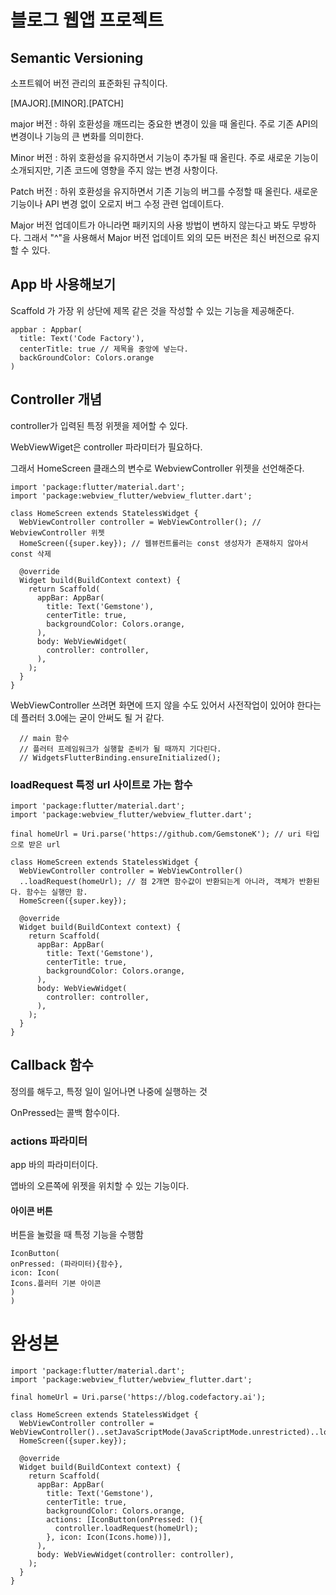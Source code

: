# 블로그 웹앱 프로젝트

## Semantic Versioning

소프트웨어 버전 관리의 표준화된 규칙이다.

[MAJOR].[MINOR].[PATCH]

major 버전 : 하위 호환성을 깨뜨리는 중요한 변경이 있을 때 올린다. 주로 기존 API의 변경이나 기능의 큰 변화를 의미한다.

Minor 버전 : 하위 호환성을 유지하면서 기능이 추가될 때 올린다. 주로 새로운 기능이 소개되지만, 기존 코드에 영향을 주지 않는 변경 사항이다.

Patch 버전 : 하위 호환성을 유지하면서 기존 기능의 버그를 수정할 때 올린다. 새로운 기능이나 API 변경 없이 오로지 버그 수정 관련 업데이트다.

Major 버전 업데이트가 아니라면 패키지의 사용 방법이 변하지 않는다고 봐도 무방하다. 그래서 "^"을 사용해서 Major 버전 업데이트 외의 모든 버전은 최신 버전으로 유지 할 수 있다.  

## App 바 사용해보기

Scaffold 가 가장 위 상단에 제목 같은 것을 작성할 수 있는 기능을 제공해준다.

```
appbar : Appbar(
  title: Text('Code Factory'),
  centerTitle: true // 제목을 중앙에 넣는다.
  backGroundColor: Colors.orange
)
```

## Controller 개념

controller가 입력된 특정 위젯을 제어할 수 있다.

WebViewWiget은 controller 파라미터가 필요하다.

그래서 HomeScreen 클래스의 변수로 WebviewController 위젯을 선언해준다.

```
import 'package:flutter/material.dart';
import 'package:webview_flutter/webview_flutter.dart';

class HomeScreen extends StatelessWidget {
  WebViewController controller = WebViewController(); // WebviewController 위젯
  HomeScreen({super.key}); // 웹뷰컨트롤러는 const 생성자가 존재하지 않아서 const 삭제

  @override
  Widget build(BuildContext context) {
    return Scaffold(
      appBar: AppBar(
        title: Text('Gemstone'),
        centerTitle: true,
        backgroundColor: Colors.orange,
      ),
      body: WebViewWidget(
        controller: controller,
      ),
    );
  }
}
```

WebViewController 쓰려면 화면에 뜨지 않을 수도 있어서 사전작업이 있어야 한다는데 플러터 3.0에는 굳이 안써도 될 거 같다.

```
  // main 함수
  // 플러터 프레임워크가 실행할 준비가 될 때까지 기다린다.
  // WidgetsFlutterBinding.ensureInitialized();
```

### loadRequest 특정 url 사이트로 가는 함수
```
import 'package:flutter/material.dart';
import 'package:webview_flutter/webview_flutter.dart';

final homeUrl = Uri.parse('https://github.com/GemstoneK'); // uri 타입으로 받은 url

class HomeScreen extends StatelessWidget {
  WebViewController controller = WebViewController()
  ..loadRequest(homeUrl); // 점 2개면 함수값이 반환되는게 아니라, 객체가 반환된다. 함수는 실행만 함.
  HomeScreen({super.key});

  @override
  Widget build(BuildContext context) {
    return Scaffold(
      appBar: AppBar(
        title: Text('Gemstone'),
        centerTitle: true,
        backgroundColor: Colors.orange,
      ),
      body: WebViewWidget(
        controller: controller,
      ),
    );
  }
}
```

## Callback 함수

정의를 해두고, 특정 일이 일어나면 나중에 실행하는 것

OnPressed는 콜백 함수이다.

### actions 파라미터

app 바의 파라미터이다.

앱바의 오른쪽에 위젯을 위치할 수 있는 기능이다.

#### 아이콘 버튼

버튼을 눌렀을 때 특정 기능을 수행함

```
IconButton(
onPressed: (파라미터){함수},
icon: Icon(
Icons.플러터 기본 아이콘
)
)
```

# 완성본
```
import 'package:flutter/material.dart';
import 'package:webview_flutter/webview_flutter.dart';

final homeUrl = Uri.parse('https://blog.codefactory.ai');

class HomeScreen extends StatelessWidget {
  WebViewController controller = WebViewController()..setJavaScriptMode(JavaScriptMode.unrestricted)..loadRequest(homeUrl);
  HomeScreen({super.key});

  @override
  Widget build(BuildContext context) {
    return Scaffold(
      appBar: AppBar(
        title: Text('Gemstone'),
        centerTitle: true,
        backgroundColor: Colors.orange,
        actions: [IconButton(onPressed: (){
          controller.loadRequest(homeUrl);
        }, icon: Icon(Icons.home))],
      ),
      body: WebViewWidget(controller: controller),
    );
  }
}
```
